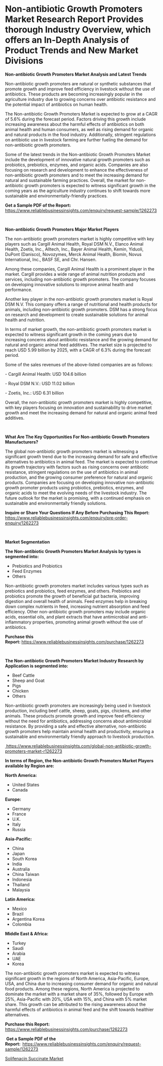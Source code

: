<p><h1>Non-antibiotic Growth Promoters Market Research Report Provides thorough Industry Overview, which offers an In-Depth Analysis of Product Trends and New Market Divisions</h1></p><p><strong>Non-antibiotic Growth Promoters Market Analysis and Latest Trends</strong></p>
<p><p>Non-antibiotic growth promoters are natural or synthetic substances that promote growth and improve feed efficiency in livestock without the use of antibiotics. These products are becoming increasingly popular in the agriculture industry due to growing concerns over antibiotic resistance and the potential impact of antibiotics on human health.</p><p>The Non-antibiotic Growth Promoters Market is expected to grow at a CAGR of 5.6% during the forecast period. Factors driving this growth include increasing awareness about the harmful effects of antibiotics on both animal health and human consumers, as well as rising demand for organic and natural products in the food industry. Additionally, stringent regulations on antibiotic use in livestock farming are further fueling the demand for non-antibiotic growth promoters.</p><p>Some of the latest trends in the Non-antibiotic Growth Promoters Market include the development of innovative natural growth promoters such as probiotics, prebiotics, enzymes, and organic acids. Companies are also focusing on research and development to enhance the effectiveness of non-antibiotic growth promoters and to meet the increasing demand for natural and sustainable farming practices. Overall, the market for non-antibiotic growth promoters is expected to witness significant growth in the coming years as the agriculture industry continues to shift towards more sustainable and environmentally-friendly practices.</p></p>
<p><strong>Get a Sample PDF of the Report:&nbsp;</strong> <a href="https://www.reliablebusinessinsights.com/enquiry/request-sample/1262273">https://www.reliablebusinessinsights.com/enquiry/request-sample/1262273</a></p>
<p>&nbsp;</p>
<p><strong>Non-antibiotic Growth Promoters Major Market Players</strong></p>
<p><p>The non-antibiotic growth promoters market is highly competitive with key players such as Cargill Animal Health, Royal DSM N.V., Elanco Animal Health, Zoetis, Inc., Alltech, Inc., Bayer Animal Health, Kemin, Yiduoli, DuPont (Danisco), Novozymes, Merck Animal Health, Biomin, Novus International, Inc., BASF SE, and Chr. Hansen. </p><p>Among these companies, Cargill Animal Health is a prominent player in the market. Cargill provides a wide range of animal nutrition products and services, including non-antibiotic growth promoters. The company focuses on developing innovative solutions to improve animal health and performance. </p><p>Another key player in the non-antibiotic growth promoters market is Royal DSM N.V. This company offers a range of nutritional and health products for animals, including non-antibiotic growth promoters. DSM has a strong focus on research and development to create sustainable solutions for animal health and nutrition.</p><p>In terms of market growth, the non-antibiotic growth promoters market is expected to witness significant growth in the coming years due to increasing concerns about antibiotic resistance and the growing demand for natural and organic animal feed additives. The market size is projected to reach USD 5.99 billion by 2025, with a CAGR of 6.3% during the forecast period.</p><p>Some of the sales revenues of the above-listed companies are as follows:</p><p>- Cargill Animal Health: USD 104.6 billion</p><p>- Royal DSM N.V.: USD 11.02 billion</p><p>- Zoetis, Inc.: USD 6.31 billion</p><p>Overall, the non-antibiotic growth promoters market is highly competitive, with key players focusing on innovation and sustainability to drive market growth and meet the increasing demand for natural and organic animal feed additives.</p></p>
<p>&nbsp;</p>
<p><strong>What Are The Key Opportunities For Non-antibiotic Growth Promoters Manufacturers?</strong></p>
<p><p>The global non-antibiotic growth promoters market is witnessing a significant growth trend due to the increasing demand for safe and effective alternatives to antibiotics in animal feed. The market is expected to continue its growth trajectory with factors such as rising concerns over antibiotic resistance, stringent regulations on the use of antibiotics in animal production, and the growing consumer preference for natural and organic products. Companies are focusing on developing innovative non-antibiotic growth promoter products using probiotics, prebiotics, enzymes, and organic acids to meet the evolving needs of the livestock industry. The future outlook for the market is promising, with a continued emphasis on sustainable and environmentally friendly solutions.</p></p>
<p><strong>Inquire or Share Your Questions If Any Before Purchasing This Report:</strong> <a href="https://www.reliablebusinessinsights.com/enquiry/pre-order-enquiry/1262273">https://www.reliablebusinessinsights.com/enquiry/pre-order-enquiry/1262273</a></p>
<p>&nbsp;</p>
<p><strong>Market Segmentation</strong></p>
<p><strong>The Non-antibiotic Growth Promoters Market Analysis by types is segmented into:</strong></p>
<p><ul><li>Prebiotics and Probiotics</li><li>Feed Enzymes</li><li>Others</li></ul></p>
<p><p>Non-antibiotic growth promoters market includes various types such as prebiotics and probiotics, feed enzymes, and others. Prebiotics and probiotics promote the growth of beneficial gut bacteria, improving digestion and overall health of animals. Feed enzymes help in breaking down complex nutrients in feed, increasing nutrient absorption and feed efficiency. Other non-antibiotic growth promoters may include organic acids, essential oils, and plant extracts that have antimicrobial and anti-inflammatory properties, promoting animal growth without the use of antibiotics.</p></p>
<p><strong>Purchase this Report:&nbsp;</strong><a href="https://www.reliablebusinessinsights.com/purchase/1262273">https://www.reliablebusinessinsights.com/purchase/1262273</a></p>
<p>&nbsp;</p>
<p><strong>The Non-antibiotic Growth Promoters Market Industry Research by Application is segmented into:</strong></p>
<p><ul><li>Beef Cattle</li><li>Sheep and Goat</li><li>Pigs</li><li>Chicken</li><li>Others</li></ul></p>
<p><p>Non-antibiotic growth promoters are increasingly being used in livestock production, including beef cattle, sheep, goats, pigs, chickens, and other animals. These products promote growth and improve feed efficiency without the need for antibiotics, addressing concerns about antimicrobial resistance. By providing a safe and effective alternative, non-antibiotic growth promoters help maintain animal health and productivity, ensuring a sustainable and environmentally friendly approach to livestock production.</p></p>
<p><a href="https://www.reliablebusinessinsights.com/global-non-antibiotic-growth-promoters-market-r1262273">&nbsp;https://www.reliablebusinessinsights.com/global-non-antibiotic-growth-promoters-market-r1262273</a></p>
<p><strong>In terms of Region, the Non-antibiotic Growth Promoters Market Players available by Region are:</strong></p>
<p>
    <p> <strong> North America: </strong>
        <ul>
            <li>United States</li>
            <li>Canada</li>
        </ul>
        </p> 
    <p> <strong> Europe: </strong>
        <ul>
            <li>Germany</li>
            <li>France</li>
            <li>U.K.</li>
            <li>Italy</li>
            <li>Russia</li>
        </ul>
        </p> 
    <p> <strong> Asia-Pacific: </strong>
        <ul>
            <li>China</li>
            <li>Japan</li>
            <li>South Korea</li>
            <li>India</li>
            <li>Australia</li>
            <li>China Taiwan</li>
            <li>Indonesia</li>
            <li>Thailand</li>
            <li>Malaysia</li>
        </ul>
        </p> 
    <p> <strong> Latin America: </strong>
        <ul>
            <li>Mexico</li>
            <li>Brazil</li>
            <li>Argentina Korea</li>
            <li>Colombia</li>
        </ul>
        </p> 
    <p> <strong> Middle East & Africa: </strong>
        <ul>
            <li>Turkey</li>
            <li>Saudi</li>
            <li>Arabia</li>
            <li>UAE</li>
            <li>Korea</li>
        </ul>
    </p>
    </p>
<p><p>The non-antibiotic growth promoters market is expected to witness significant growth in the regions of North America, Asia-Pacific, Europe, USA, and China due to increasing consumer demand for organic and natural food products. Among these regions, North America is projected to dominate the market with a market share of 35%, followed by Europe with 25%, Asia-Pacific with 20%, USA with 15%, and China with 5% market share. This growth can be attributed to the rising awareness about the harmful effects of antibiotics in animal feed and the shift towards healthier alternatives.</p></p>
<p><strong>Purchase this Report: </strong><a href="https://www.reliablebusinessinsights.com/purchase/1262273">https://www.reliablebusinessinsights.com/purchase/1262273</a></p>
<p>&nbsp;<strong>Get a Sample PDF of the Report:&nbsp;&nbsp;</strong><a href="https://www.reliablebusinessinsights.com/enquiry/request-sample/1262273">https://www.reliablebusinessinsights.com/enquiry/request-sample/1262273</a></p>
<p><strong></strong></p>
<p><p><a href="https://issuu.com/reportprime-2/docs/solifenacin-succinate-market-size-2030.pptx">Solifenacin Succinate Market</a></p></p>